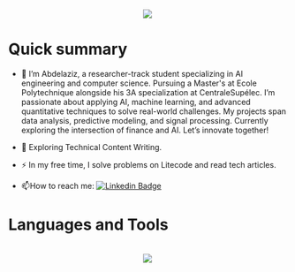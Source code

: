 
<h1 align="center">
    <img src="https://readme-typing-svg.herokuapp.com/?font=Righteous&size=35&center=true&vCenter=true&width=500&height=70&duration=4000&lines=Hi+There!+👋;+I'm+Guelfane+Abdelaziz!;+Welcome+to+my+GitHub;" />
    
</h1>



<h1 align="left">Quick summary</h1>


- :telescope: I’m Abdelaziz, a researcher-track student specializing in AI engineering and computer science. Pursuing a Master's at Ecole Polytechnique alongside his 3A specialization at CentraleSupélec. I’m passionate about applying AI, machine learning, and advanced quantitative techniques to solve real-world challenges. My projects span data analysis, predictive modeling, and signal processing. Currently exploring the intersection of finance and AI. Let’s innovate together!
  
- :seedling: Exploring Technical Content Writing.

- :zap: In my free time, I solve problems on Litecode and read tech articles.

- :mailbox:How to reach me: [![Linkedin Badge](https://img.shields.io/badge/-In-blue?style=flat&logo=Linkedin&logoColor=white)](https://www.linkedin.com/in/abdelaziz-guelfane-4b4489207/)

</h1>


<h1 align="left">Languages and Tools</h1>

<br/>
<div align="center">
    <img src="https://skillicons.dev/icons?i=python,r,java,react,spring,materialui,flutter,css,html,js,firebase,mysql,nodejs,aws,git,gcp,numpy,pandas,tensorflow,pytorch,sklearn,matlab,sqlite,mongodb,docker,apache,spark,grafana,anaconda,azure,dart,django&perline=12" />
</div>

<br/>






<!--
**Abdelaziz03/Abdelaziz03** is a ✨ _special_ ✨ repository because its `README.md` (this file) appears on your GitHub profile.

Here are some ideas to get you started:

- 🔭 I’m currently working on ...
- 🌱 I’m currently learning ...
- 👯 I’m looking to collaborate on ...
- 🤔 I’m looking for help with ...
- 💬 Ask me about ...
- 📫 How to reach me: ...
- 😄 Pronouns: ...
- ⚡ Fun fact: ...
-->
